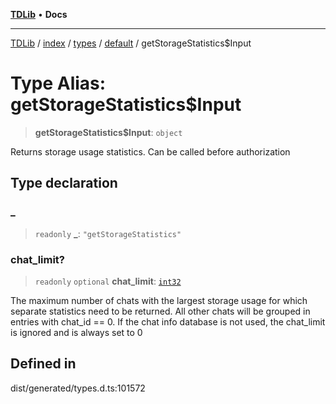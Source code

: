 [**TDLib**](../../../../../../README.md) • **Docs**

***

[TDLib](../../../../../../modules.md) / [index](../../../../../README.md) / [types](../../../README.md) / [default](../README.md) / getStorageStatistics$Input

# Type Alias: getStorageStatistics$Input

> **getStorageStatistics$Input**: `object`

Returns storage usage statistics. Can be called before authorization

## Type declaration

### \_

> `readonly` **\_**: `"getStorageStatistics"`

### chat\_limit?

> `readonly` `optional` **chat\_limit**: [`int32`](int32.md)

The maximum number of chats with the largest storage usage for which separate statistics need to be returned. All other chats will be grouped in entries with chat_id == 0. If the chat info database is not used, the chat_limit is ignored and is always set to 0

## Defined in

dist/generated/types.d.ts:101572
